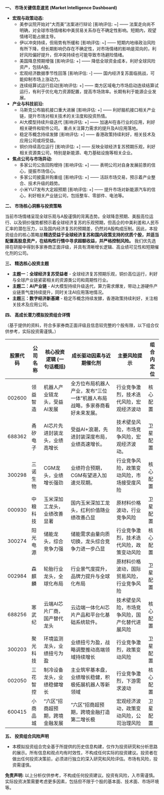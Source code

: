 **一、 市场关键信息速览 (Market Intelligence Dashboard)**

* **宏观与政策动态:**
    * 美参议院开始对“大而美”法案进行辩论 [影响评估: ~]  —— 法案走向尚不明确，对全球市场情绪和中美贸易关系存在不确定性影响。短期内，观望情绪可能占据主导。
    * 伊以冲突持续，但局势有所缓和 [影响评估: ~] —— 短期内地缘政治风险有所下降，但长期影响仍存在不确定性，对市场情绪的影响是双向的，利好风险偏好提升，但冲突持续也可能导致市场避险情绪。
    * 美国降息预期增强 [影响评估: +] ——  降低全球资金成本，利好全球风险资产，包括A股。
    * 宏观经济数据季节性回落 [影响评估: -]  —— 国内经济复苏面临挑战，可能抑制市场上涨动力。
    * 连续结算试运行启动[影响评估: +]  —— 南方区域电力市场启动连续结算试运行，有利于优化电力资源配置，提高市场效率。长期有利于能源企业发展。
* **产业与科技前沿:**
    * 马斯克公布脑机接口重大进展 [影响评估: +] ——  利好脑机接口相关产业链，提升市场对相关技术的关注度和投资热情。
    * AI大模型持续升级迭代 [影响评估: +] ——  加速AI在各行业的应用，利好相关硬件和软件公司。  重点关注算力需求的提升及AI应用落地。
    * 稳定币概念持续发酵 [影响评估: +]  —— 香港政策持续利好，相关技术及应用公司或将受益。
    * 铜价持续高位运行 [影响评估: +] ——  反映全球经济复苏预期乐观，利好相关资源类公司，特别是新能源、电力基础设施等相关企业。
* **焦点公司与市场异动:**
    * 多家公司公告回购增持 [影响评估: +] ——  表明公司对自身发展前景的信心，提振市场信心。
    * 多家公司披露并购重组 [影响评估: +] ——  活跃市场交易，预示着产业整合、技术升级的趋势。
    * 小米YU7发布大定超预期 [影响评估: +] ——  提升市场对新能源汽车的信心，利好相关产业链公司，包括整车、零部件、电池等。


**二、 市场核心洞察与投资策略**

当前市场情绪呈现全球乐观与A股谨慎的背离态势。全球降息预期、美股高位运行、以及铜价强势都预示着全球经济复苏的乐观预期，但高企的中美利差和人民币汇率的潜在压力，以及国内经济复苏的预期差，仍然对A股构成压制。因此，本投资组合的核心策略是**精选受益于全球经济复苏和国内政策支持的优质个股，并适当配置高股息资产，在结构性行情中寻求超额收益，并严格控制风险。**  我们优先选择在研报中得到多家券商正面评级，并具有清晰增长逻辑、高业绩可见性和短期催化剂的公司。

**三、 精选核心投资主题**

* **主题一：全球经济复苏受益者** -  全球经济复苏预期乐观，铜价高位运行，利好与全球产业链紧密相关的资源类公司和周期性行业。
* **主题二：AI产业链** - AI大模型持续升级迭代，算力需求爆发，带动上游硬件产业链景气度持续提升，同时关注AI应用落地情况。
* **主题三：数字经济新基建** - 稳定币概念持续发酵，香港政策持续利好，关注相关技术及应用公司。


**四、 高成长潜力模拟投资组合详情**

（基于提供的资料，符合多家券商正面评级且信息较完整的个股有限，以下组合仅供参考，实际投资需谨慎。）

| 股票代码 | 公司名称     | 核心投资逻辑 (一句话概括) | 成长驱动因素与近期催化剂                                   | 主要风险提示                                                       | 组合内定位 |
|------------|---------------|-------------------------|-------------------------------------------------------------|-----------------------------------------------------------------|-------------|
| 002600     | 领益智造     | 机器人产业链龙头，受益AI发展 | 全方位布局机器人产业，发布“三位一体”机器人布局战略，多家券商看好未来发展。 | 行业竞争激烈，技术迭代风险，宏观经济波动                               | 核心配置   |
| 688362     | 甬矽电子     | AI芯片先进封装龙头，业绩高增长 |  受益AI+浪潮，先进封装深度布局，业绩高速增长。             | 技术壁垒风险，市场竞争风险，宏观经济波动。                               | 卫星配置   |
| 300298     | 三诺生物     | CGM龙头，业绩增长强劲     |  业绩符合预期，CGM有望进入加速兑现期。                     | 行业竞争风险，政策变动风险，市场接受度风险                             | 核心配置   |
| 000930     | 中粮科技     | 玉米深加工龙头，业绩改善显著 | 国内玉米深加工龙头，红利价值随业绩改善凸显                     | 原材料价格波动，行业竞争风险                                         | 卫星配置   |
| 300274     | 阳光电源     | 储能龙头，综合竞争力强 | 储能需求由量向质切换，龙头综合竞争力进一步凸显                  | 行业竞争激烈，技术迭代风险，政策变动风险                             | 核心配置   |
| 002984     | 森麒麟       | 轮胎行业龙头，全球化布局 | 行业景气度提升，品牌力提升与全球化布局                           | 原材料价格波动，国际贸易风险，行业竞争风险                       | 卫星配置   |
| 688256     | 寒武纪       | 云端AI芯片厂商，国产替代龙头 | 云边端一体化AI芯片产品和平台化基础系统软件。                   | 技术壁垒风险，市场竞争风险，国产化替代进展风险                        | 核心配置   |
| 300203     | 聚光科技     | 环境监测龙头，业绩扭亏为盈 | 业绩扭亏为盈，战略调整推动高端领域持续增长                 | 行业竞争激烈，政策变动风险                                         | 卫星配置   |
| 002050     | 三花智控     | 制冷设备龙头，业绩稳健增长 | 主业筑牢基本盘，业绩增长稳健，积极拓展机器人等新领域             | 行业竞争激烈，下游需求波动                                         | 核心配置   |
| 600415     | 小商品城     | “六区”招商超预期，跨境金融发展 |  “六区”招商超预期，跨境金融打造第二增长极                         | 宏观经济波动，政策变动风险，公司治理风险                            | 卫星配置   |


**五、 投资组合风险声明**

* 本模拟投资组合完全基于所提供的历史信息构建，仅作为投资研究和分析思路的展示。所有信息和观点均有时效性，不构成任何实际的投资建议。投资者在做出任何投资决策前，必须进行独立的深入研究和风险评估。市场有风险，投资需谨慎。


**免责声明:** 以上分析仅供参考，不构成任何投资建议。投资有风险，入市需谨慎。  实际投资决策需要考虑更多因素，包括但不限于个股的基本面、技术面、市场环境等。
